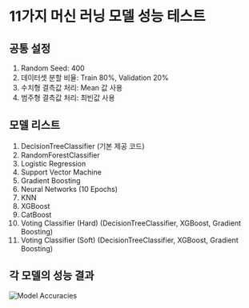 # 11가지 머신 러닝 모델 성능 테스트

## 공통 설정
1. Random Seed: 400
2. 데이터셋 분할 비율: Train 80%, Validation 20%
3. 수치형 결측값 처리: Mean 값 사용
4. 범주형 결측값 처리: 최빈값 사용

## 모델 리스트
1. DecisionTreeClassifier (기본 제공 코드)
2. RandomForestClassifier
3. Logistic Regression
4. Support Vector Machine
5. Gradient Boosting
6. Neural Networks (10 Epochs)
7. KNN
8. XGBoost
9. CatBoost
10. Voting Classifier (Hard) (DecisionTreeClassifier, XGBoost, Gradient Boosting)
11. Voting Classifier (Soft) (DecisionTreeClassifier, XGBoost, Gradient Boosting)

## 각 모델의 성능 결과
![Model Accuracies](https://github.com/justgotothedesk/LGAimers/assets/114928709/766cc02b-76df-47c0-83cc-a3df55c0c393)

